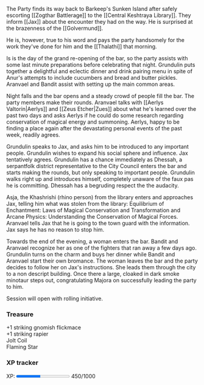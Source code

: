 The Party finds its way back to Barkeep's Sunken Island after safely escorting [[Zogthar Battlerage]] to the [[Central Keshtraya Library]].   They inform [[Jax]] about the encounter they had on the way. He is surprised at the brazenness of the [[Golvermund]].

He is, however, true to his word and pays the party handsomely for the work they've done for him and the [[Thalathi]] that morning.

Is is the day of the grand re-opening of the bar, so the party assists with some last minute preparations before celebrating that night.  Grundulin puts together a delightful and eclectic dinner and drink pairing menu in spite of Anur's attempts to include cucumbers and bread and butter pickles.  Aranvael and Bandit assist with setting up the main common areas.

Night falls and the bar opens and a steady crowd of people fill the bar.  The party members make their rounds.  Aranvael talks with [[Aerlys Valtorin|Aerlys]] and [[Zeus Etcher|Zues]] about what he's learned over the past two days and asks Aerlys if he could do some research regarding conservation of magical energy and summoning.  Aerlys, happy to be finding a place again after the devastating personal events of the past week, readily agrees.

Grundulin speaks to Jax, and asks him to be introduced to any important people.  Grundulin wishes to expand his social sphere and influence.  Jax tentatively agrees. Grundulin has a chance immediately as Dhessah, a serpantfolk district representative to the City Council enters the bar and starts making the rounds, but only speaking to important people.  Grundulin walks right up and introduces himself, completely unaware of the faux pas he is committing.  Dhessah has a begruding respect the the audacity.

Asja, the Khashrishi (rhino person) from the library enters and approaches Jax, telling him what was stolen from the library: Equilibrium of Enchantment: Laws of Magical Conservation and Transformation and Arcane Physics: Understanding the Conservation of Magical Forces. Aranvael tells Jax that he is going to the town guard with the information.  Jax says he has no reason to stop him.

Towards the end of the evening, a woman enters the bar.  Bandit and Aranvael recognize her as one of the fighters that ran away a few days ago.  Grundulin turns on the charm and buys her dinner while Bandit and Aranvael start their own bromance.  The woman leaves the bar and the party decides to follow her on Jax's instructions.  She leads them through the city to a non descript building.  Once there a large, cloaked in dark smoke minotaur steps out, congratulating Majora on successfully leading the party to him.

Session will open with rolling initiative.

### Treasure
+1 striking gnomish flickmace  
+1 striking rapier  
Jolt Coil  
Flaming Star  


### XP tracker

XP: <progress max=1000 value=450> </progress> 450/1000

